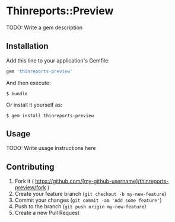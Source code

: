 # Thinreports::Preview

TODO: Write a gem description

## Installation

Add this line to your application's Gemfile:

```ruby
gem 'thinreports-preview'
```

And then execute:

    $ bundle

Or install it yourself as:

    $ gem install thinreports-preview

## Usage

TODO: Write usage instructions here

## Contributing

1. Fork it ( https://github.com/[my-github-username]/thinreports-preview/fork )
2. Create your feature branch (`git checkout -b my-new-feature`)
3. Commit your changes (`git commit -am 'Add some feature'`)
4. Push to the branch (`git push origin my-new-feature`)
5. Create a new Pull Request
